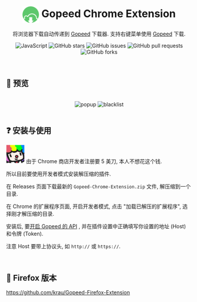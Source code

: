 <div align="center">

# <img src="public/icons/icon_48.png" width="45" align="center"> Gopeed Chrome Extension

将浏览器下载自动传递到 [Gopeed](https://gopeed.com/zh-CN) 下载器. 支持右键菜单使用 [Gopeed](https://gopeed.com/zh-CN) 下载.

![JavaScript](https://img.shields.io/badge/javascript-%23323330.svg?style=for-the-badge&logo=javascript&logoColor=%23F7DF1E)
![GitHub stars](https://img.shields.io/github/stars/krau/Gopeed-Chrome-Extension?style=for-the-badge)
![GitHub issues](https://img.shields.io/github/issues/krau/Gopeed-Chrome-Extension?style=for-the-badge)
![GitHub pull requests](https://img.shields.io/github/issues-pr/krau/Gopeed-Chrome-Extension?style=for-the-badge)
![GitHub forks](https://img.shields.io/github/forks/krau/Gopeed-Chrome-Extension?style=for-the-badge)

</div>

<br>

## 📱 预览

<br>

<div align="center">


<img src="https://github.com/user-attachments/assets/beb48703-ad11-42a9-8c60-0ea0ae341b31" alt="popup" style="height: auto;width: 39%;">
<img src="https://github.com/user-attachments/assets/7143d80e-e871-4c1b-b634-08ddcfc8a143" alt="blacklist" style="height:auto;width: 39%;">

</div>

<br>

## ❓ 安装与使用

<img src="images/sticker.png"  style="height: 50px;width: 50px"> 由于 Chrome 商店开发者注册要 5 美刀, 本人不想花这个钱. 

所以目前要使用开发者模式安装解压缩的插件.

在 Releases 页面下载最新的 `Gopeed-Chrome-Extension.zip` 文件, 解压缩到一个目录.

在 Chrome 的扩展程序页面, 开启开发者模式, 点击 "加载已解压的扩展程序", 选择刚才解压缩的目录.

安装后, 要[开启 Gopeed 的 API](https://docs.gopeed.com/zh/dev-api.html) , 并在插件设置中正确填写你设置的地址 (Host) 和令牌 (Token).

注意 Host 要带上协议头, 如 `http://` 或 `https://`.

<br>


## 🦊 Firefox 版本

https://github.com/krau/Gopeed-Firefox-Extension

